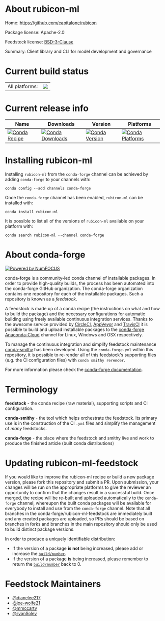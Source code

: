 About rubicon-ml
================

Home: https://github.com/capitalone/rubicon

Package license: Apache-2.0

Feedstock license: [BSD-3-Clause](https://github.com/conda-forge/rubicon-ml-feedstock/blob/master/LICENSE.txt)

Summary: Client library and CLI for model development and governance

Current build status
====================


<table><tr><td>All platforms:</td>
    <td>
      <a href="https://dev.azure.com/conda-forge/feedstock-builds/_build/latest?definitionId=12128&branchName=master">
        <img src="https://dev.azure.com/conda-forge/feedstock-builds/_apis/build/status/rubicon-ml-feedstock?branchName=master">
      </a>
    </td>
  </tr>
</table>

Current release info
====================

| Name | Downloads | Version | Platforms |
| --- | --- | --- | --- |
| [![Conda Recipe](https://img.shields.io/badge/recipe-rubicon--ml-green.svg)](https://anaconda.org/conda-forge/rubicon-ml) | [![Conda Downloads](https://img.shields.io/conda/dn/conda-forge/rubicon-ml.svg)](https://anaconda.org/conda-forge/rubicon-ml) | [![Conda Version](https://img.shields.io/conda/vn/conda-forge/rubicon-ml.svg)](https://anaconda.org/conda-forge/rubicon-ml) | [![Conda Platforms](https://img.shields.io/conda/pn/conda-forge/rubicon-ml.svg)](https://anaconda.org/conda-forge/rubicon-ml) |

Installing rubicon-ml
=====================

Installing `rubicon-ml` from the `conda-forge` channel can be achieved by adding `conda-forge` to your channels with:

```
conda config --add channels conda-forge
```

Once the `conda-forge` channel has been enabled, `rubicon-ml` can be installed with:

```
conda install rubicon-ml
```

It is possible to list all of the versions of `rubicon-ml` available on your platform with:

```
conda search rubicon-ml --channel conda-forge
```


About conda-forge
=================

[![Powered by NumFOCUS](https://img.shields.io/badge/powered%20by-NumFOCUS-orange.svg?style=flat&colorA=E1523D&colorB=007D8A)](http://numfocus.org)

conda-forge is a community-led conda channel of installable packages.
In order to provide high-quality builds, the process has been automated into the
conda-forge GitHub organization. The conda-forge organization contains one repository
for each of the installable packages. Such a repository is known as a *feedstock*.

A feedstock is made up of a conda recipe (the instructions on what and how to build
the package) and the necessary configurations for automatic building using freely
available continuous integration services. Thanks to the awesome service provided by
[CircleCI](https://circleci.com/), [AppVeyor](https://www.appveyor.com/)
and [TravisCI](https://travis-ci.com/) it is possible to build and upload installable
packages to the [conda-forge](https://anaconda.org/conda-forge)
[Anaconda-Cloud](https://anaconda.org/) channel for Linux, Windows and OSX respectively.

To manage the continuous integration and simplify feedstock maintenance
[conda-smithy](https://github.com/conda-forge/conda-smithy) has been developed.
Using the ``conda-forge.yml`` within this repository, it is possible to re-render all of
this feedstock's supporting files (e.g. the CI configuration files) with ``conda smithy rerender``.

For more information please check the [conda-forge documentation](https://conda-forge.org/docs/).

Terminology
===========

**feedstock** - the conda recipe (raw material), supporting scripts and CI configuration.

**conda-smithy** - the tool which helps orchestrate the feedstock.
                   Its primary use is in the construction of the CI ``.yml`` files
                   and simplify the management of *many* feedstocks.

**conda-forge** - the place where the feedstock and smithy live and work to
                  produce the finished article (built conda distributions)


Updating rubicon-ml-feedstock
=============================

If you would like to improve the rubicon-ml recipe or build a new
package version, please fork this repository and submit a PR. Upon submission,
your changes will be run on the appropriate platforms to give the reviewer an
opportunity to confirm that the changes result in a successful build. Once
merged, the recipe will be re-built and uploaded automatically to the
`conda-forge` channel, whereupon the built conda packages will be available for
everybody to install and use from the `conda-forge` channel.
Note that all branches in the conda-forge/rubicon-ml-feedstock are
immediately built and any created packages are uploaded, so PRs should be based
on branches in forks and branches in the main repository should only be used to
build distinct package versions.

In order to produce a uniquely identifiable distribution:
 * If the version of a package **is not** being increased, please add or increase
   the [``build/number``](https://docs.conda.io/projects/conda-build/en/latest/resources/define-metadata.html#build-number-and-string).
 * If the version of a package **is** being increased, please remember to return
   the [``build/number``](https://docs.conda.io/projects/conda-build/en/latest/resources/define-metadata.html#build-number-and-string)
   back to 0.

Feedstock Maintainers
=====================

* [@dianelee217](https://github.com/dianelee217/)
* [@joe-wolfe21](https://github.com/joe-wolfe21/)
* [@mmccarty](https://github.com/mmccarty/)
* [@ryanSoley](https://github.com/ryanSoley/)

